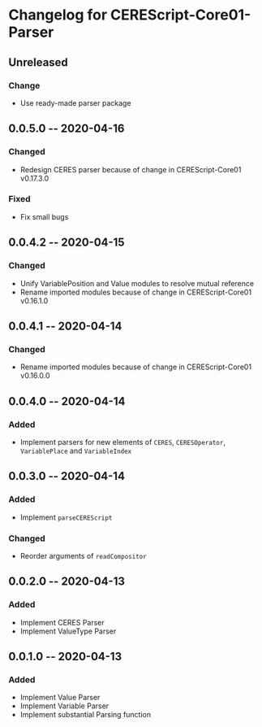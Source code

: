 Changelog for CEREScript-Core01-Parser
====

## Unreleased

### Change
* Use ready-made parser package


## 0.0.5.0 -- 2020-04-16

### Changed
* Redesign CERES parser because of change in CEREScript-Core01 v0.17.3.0

### Fixed
* Fix small bugs


## 0.0.4.2 -- 2020-04-15

### Changed
* Unify VariablePosition and Value modules to resolve mutual reference
* Rename imported modules because of change in CEREScript-Core01 v0.16.1.0


## 0.0.4.1 -- 2020-04-14

### Changed
* Rename imported modules because of change in CEREScript-Core01 v0.16.0.0


## 0.0.4.0 -- 2020-04-14

### Added
* Implement parsers for new elements of `CERES`, `CERESOperator`, `VariablePlace` and `VariableIndex`


## 0.0.3.0 -- 2020-04-14

### Added
* Implement `parseCEREScript`

### Changed
* Reorder arguments of `readCompositor`


## 0.0.2.0 -- 2020-04-13

### Added
* Implement CERES Parser
* Implement ValueType Parser


## 0.0.1.0 -- 2020-04-13

### Added
* Implement Value Parser
* Implement Variable Parser
* Implement substantial Parsing function
